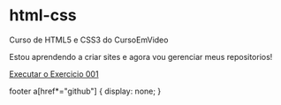 # html-css
 Curso de HTML5 e CSS3 do CursoEmVideo

 Estou aprendendo a criar sites e agora vou gerenciar meus repositorios!

<a href="https://liviassaura.github.io/html-css/exercicios/ex001/index.html">Executar o Exercicio 001</a>

footer a[href*="github"] {
  display: none;
}


